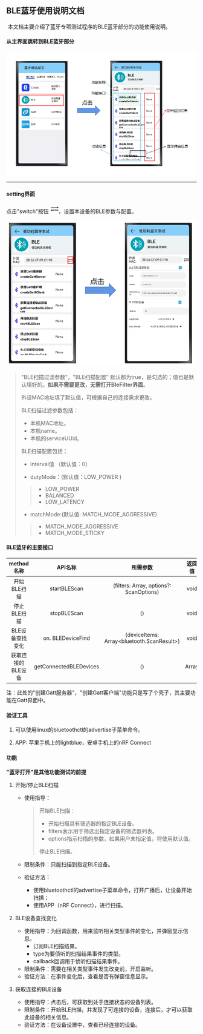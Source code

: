 ## BLE蓝牙使用说明文档

​		本文档主要介绍了蓝牙专项测试程序的BLE蓝牙部分的功能使用说明。

#### 从主界面跳转到BLE蓝牙部分

![主界面与BLE跳转1](主界面与BLE跳转1.png)

---

#### setting界面

点击"switch"按钮 <img src="switch.png" alt="switch" style="zoom: 50%;" />，设置本设备的BLE参数与配置。

![BLE与BleFilter跳转](BLE与BleFilter跳转.png)

>"BLE扫描过滤参数"，"BLE扫描配置" 默认都为true，是勾选的；值也是默认填好的。**如果不需要更改，无需打开BleFilter界面**。
>
>外设MAC地址填了默认值，可根据自己的连接需求更改。
>
>BLE扫描过滤参数包括：
>
>- 本机MAC地址。
>- 本机name。
>- 本机的serviceUUid。
>
>BLE扫描配置包括：
>
>- interval值 （默认值：0）
>
>- dutyMode：(默认值：LOW_POWER )
>
>  > - LOW_POWER
>  > - BALANCED
>  > - LOW_LATENCY
>
>- matchMode:(默认值: MATCH_MODE_AGGRESSIVE)
>
>  >- MATCH_MODE_AGGRESSIVE
>  >- MATCH_MODE_STICKY
>



#### BLE蓝牙的主要接口

|    method名称     |        API名称         |                      所需参数                       |    返回值     | 备注 |
| :---------------: | :--------------------: | :-------------------------------------------------: | :-----------: | :--: |
|    开始BLE扫描    |      startBLEScan      | (filters: Array<ScanFilter>, options?: ScanOptions) |     void      |      |
|    停止BLE扫描    |      stopBLEScan       |                         ()                          |     void      |      |
|  BLE设备查找变化  |   on. BLEDeviceFind    |     (deviceItems: Array<bluetooth.ScanResult>)      |     void      |      |
| 获取连接的BLE设备 | getConnectedBLEDevices |                         ()                          | Array<string> |      |

注：此处的"创建Gatt服务器"，"创建Gatt客户端"功能只是写了个壳子，其主要功能在Gatt界面中。



#### 验证工具

1. 可以使用linux的bluetoothctl的advertise子菜单命令。

2. APP: 苹果手机上的lightblue，安卓手机上的nRF Connect

#### 功能

**"蓝牙打开"是其他功能测试的前提**

1. 开始/停止BLE扫描

   - 使用指导：

     > 开始BLE扫描：
     >
     > - 开始扫描具有筛选器的指定BLE设备。
     > - filters表示用于筛选出指定设备的筛选器列表。
     > - options指示扫描的参数，如果用户未指定值，将使用默认值。
     >
     > 停止BLE扫描。

   - 限制条件：只能扫描到指定BLE设备。

   - 验证方法：

     - 使用bluetoothctl的advertise子菜单命令，打开广播后，让设备开始扫描；
     - 使用APP（nRF Connect），进行扫描。

2. BLE设备查找变化

   - 使用指导：为回调函数，用来监听相关类型事件的变化，并弹窗显示信息。
     - 订阅BLE扫描结果。
     - type为要侦听的扫描结果事件的类型。
     - callback回调用于侦听扫描结果事件。
   - 限制条件：需要在相关类型事件发生改变前，开启监听。
   - 验证方法：在事件变化后，查看是否有弹窗信息显示。

3. 获取连接的BLE设备

   - 使用指导：点击后，可获取到处于连接状态的设备列表。
   - 限制条件：开始BLE扫描，并发现了可连接的设备，连接后，才可以获取此设备的相关信息。
   - 验证方法：在设备设置中，查看已经连接的设备。

   

   







